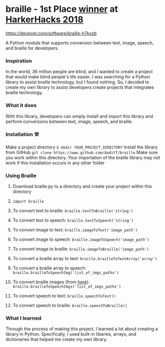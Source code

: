 # braille - 1st Place [winner](https://devpost.com/software/braille-h7kxzb "winner") at [HarkerHacks 2018](http://harkerhacks.com "HarkerHacks 2018")

https://devpost.com/software/braille-h7kxzb

A Python module that supports conversion between text, image, speech, and braille for developers.

### Inspiration
In the world, 36 million people are blind, and I wanted to create a project that would make blind people's life easier. I was searching for a Python library to assist braille technology, but I found nothing. So, I decided to create my own library to assist developers create projects that integrates braille technology.

### What it does
With this library, developers can simply install and import this library and perform conversions between text, image, speech, and braille.

### Installation 🛠
  Make a project directory ``$ mkdir YOUR_PROJECT_DIRECTORY``
  Install the library from GitHub ``git clone https://www.github.com/AaditT/braille``
  Make sure you work within this directory. Your importation of the braille library may not work if this installation occurs in any other folder

### Using Braille
1) Download braille.py to a directory and create your project within this directory
2) `import braille`

1) To convert text to braille: `braille.textToBraille('string')`
2) To convert text to speech: `braille.textToSpeech('string')`
3) To convert image to text: `braille.imageToText('image_path')`
4) To convert image to speech: `braille.imageToSpeech('image_path')`
5) To convert image to braille: `braille.imageToBraille('image_path')`
6) To convert a braille array to text: `braille.brailleToTextArray('array')`
7) To convert a braille array to speech: `braille.brailleToSpeechImg('list_of_imgs_paths')`
8) To convert braille images (from [here](https://github.com/AaditT/braille/tree/master/images "here")): `braille.brailleToSpeechImgs('list_of_imgs_paths')`
9) To convert speech to text: `braille.speechToText()`
10) To convert speech to braille: `braille.speechToBraille()`

### What I learned
Through the process of making this project, I learned a lot about creating a library in Python. Specifically, I used built-in libaries, arrays, and dictionaries that helped me create my own library.
